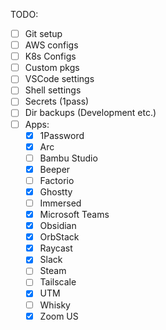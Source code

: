 TODO:
- [ ] Git setup
- [ ] AWS configs
- [ ] K8s Configs
- [ ] Custom pkgs
- [ ] VSCode settings
- [ ] Shell settings
- [ ] Secrets (1pass)
- [ ] Dir backups (Development etc.)
- [ ] Apps:
  - [x] 1Password
  - [x] Arc
  - [ ] Bambu Studio
  - [x] Beeper
  - [ ] Factorio
  - [x] Ghostty
  - [ ] Immersed
  - [x] Microsoft Teams
  - [x] Obsidian
  - [x] OrbStack
  - [x] Raycast
  - [x] Slack
  - [ ] Steam
  - [ ] Tailscale
  - [x] UTM
  - [ ] Whisky
  - [x] Zoom US
